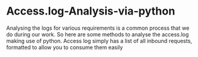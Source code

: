 # Access.log-Analysis-via-python
Analysing the logs for various requirements is a common process that we do during our work. So here are some methods to analyse the access.log making use of python. Access log simply has a list of all inbound requests, formatted to allow you to consume them easily
